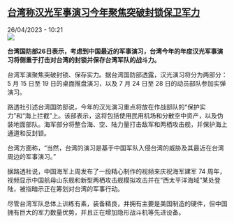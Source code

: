 <!--1682498707000-->
[台湾称汉光军事演习今年聚焦突破封锁保卫军力](https://www.rfi.fr/cn/%E4%B8%AD%E5%9B%BD/20230426-%E5%8F%B0%E6%B9%BE%E7%A7%B0%E6%B1%89%E5%85%89%E5%86%9B%E4%BA%8B%E6%BC%94%E4%B9%A0%E4%BB%8A%E5%B9%B4%E8%81%9A%E7%84%A6%E7%AA%81%E7%A0%B4%E5%B0%81%E9%94%81%E4%BF%9D%E5%8D%AB)
------

<div>26/04/2023 - 10:21</div><img src="https://s.rfi.fr/media/display/dff974b2-dab7-11ed-9cf9-005056bf30b7/w:1280/p:16x9/2023-04-11T220835Z_1891292253_RC2LC0AVAVS1_RTRMADP_3_CHINA-TAIWAN.JPG"><p><strong>台湾国防部26日表示，考虑到中国最近的军事演习，台湾今年的年度汉光军事演习将侧重于打击对台湾的封锁并保存台湾军队的战斗力。                    </strong></p><div><p>台湾军演聚焦突破封锁、保存实力。据台湾国防部透露，汉光演习将分为两部分：5 月 15 日至 19 日的桌面推盘演习，以及 7 月 24 日至 28 日的动员部队参加实弹演习。</p><p>路透社引述台湾国防部说，今年的汉光演习重点将放在作战部队的“保护实力”和“海上拦截”上。该部表示，这将包括使用民用机场和分散空中资产，以及伪装地面部队。海军部分将整合海、空、陆力量打击敌军和两栖攻击舰，并保护海上通道和反封锁。</p><p>台湾方面称，“当然，台湾的演习是基于中国军队入侵台湾的威胁及其最近在台湾周边的军事演习。”</p><p>据路透社说，中国海军上周发布了一段精心制作的视频来庆祝海军建军 74 周年，视频显示中国航母山东舰和新型两栖攻击舰模拟攻击并在“西太平洋海域”某处登陆，被指暗示正在筹划对台湾的军事行动。</p><p>尽管台湾军队总体上训练有素，装备精良，并拥有主要是美国制造的硬件，但中国拥有巨大的军力数量优势，并且正在增加隐形战斗机等先进设备。</p><div data-selfpromo-newsletter></div><div data-selfpromo-app></div></div>
